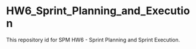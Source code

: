 # HW6_Sprint_Planning_and_Execution
This repository id for SPM HW6 - Sprint Planning and Sprint Execution.
